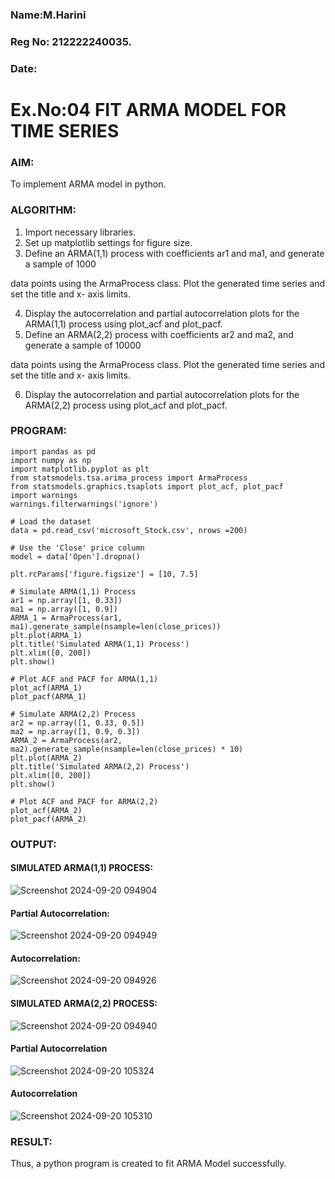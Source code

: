### Name:M.Harini
### Reg No: 212222240035.
### Date:

# Ex.No:04   FIT ARMA MODEL FOR TIME SERIES

### AIM:
To implement ARMA model in python.

### ALGORITHM:
1. Import necessary libraries.
2. Set up matplotlib settings for figure size.
3. Define an ARMA(1,1) process with coefficients ar1 and ma1, and generate a sample of 1000

data points using the ArmaProcess class. Plot the generated time series and set the title and x-
axis limits.

4. Display the autocorrelation and partial autocorrelation plots for the ARMA(1,1) process using
plot_acf and plot_pacf.
5. Define an ARMA(2,2) process with coefficients ar2 and ma2, and generate a sample of 10000

data points using the ArmaProcess class. Plot the generated time series and set the title and x-
axis limits.

6. Display the autocorrelation and partial autocorrelation plots for the ARMA(2,2) process using
plot_acf and plot_pacf.

### PROGRAM:
```
import pandas as pd
import numpy as np
import matplotlib.pyplot as plt
from statsmodels.tsa.arima_process import ArmaProcess
from statsmodels.graphics.tsaplots import plot_acf, plot_pacf
import warnings
warnings.filterwarnings('ignore')

# Load the dataset
data = pd.read_csv('microsoft_Stock.csv', nrows =200)

# Use the 'Close' price column
model = data['Open'].dropna()

plt.rcParams['figure.figsize'] = [10, 7.5]

# Simulate ARMA(1,1) Process
ar1 = np.array([1, 0.33])
ma1 = np.array([1, 0.9])
ARMA_1 = ArmaProcess(ar1, ma1).generate_sample(nsample=len(close_prices))
plt.plot(ARMA_1)
plt.title('Simulated ARMA(1,1) Process')
plt.xlim([0, 200])
plt.show()

# Plot ACF and PACF for ARMA(1,1)
plot_acf(ARMA_1)
plot_pacf(ARMA_1)

# Simulate ARMA(2,2) Process
ar2 = np.array([1, 0.33, 0.5])
ma2 = np.array([1, 0.9, 0.3])
ARMA_2 = ArmaProcess(ar2, ma2).generate_sample(nsample=len(close_prices) * 10)
plt.plot(ARMA_2)
plt.title('Simulated ARMA(2,2) Process')
plt.xlim([0, 200])
plt.show()

# Plot ACF and PACF for ARMA(2,2)
plot_acf(ARMA_2)
plot_pacf(ARMA_2)
```
### OUTPUT:

#### SIMULATED ARMA(1,1) PROCESS:
![Screenshot 2024-09-20 094904](https://github.com/user-attachments/assets/44e58354-4bb2-4834-8a4c-bc361ed68dc9)

#### Partial Autocorrelation:
![Screenshot 2024-09-20 094949](https://github.com/user-attachments/assets/46be7f63-85d9-4f9c-9c66-597b887f1411)

#### Autocorrelation:
![Screenshot 2024-09-20 094926](https://github.com/user-attachments/assets/216c458b-4fba-4f2e-800b-193e51a41c1c)


#### SIMULATED ARMA(2,2) PROCESS:
![Screenshot 2024-09-20 094940](https://github.com/user-attachments/assets/ebe15d79-dfd8-45e1-a398-99f45db4d522)

#### Partial Autocorrelation


![Screenshot 2024-09-20 105324](https://github.com/user-attachments/assets/6192646a-2e34-4a9d-a563-44a8fb8567ee)

#### Autocorrelation
![Screenshot 2024-09-20 105310](https://github.com/user-attachments/assets/63e2b0b3-fcbd-424a-b901-ac8b0e1ae98c)

### RESULT:
Thus, a python program is created to fit ARMA Model successfully.




